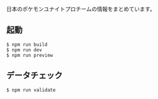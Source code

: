 日本のポケモンユナイトプロチームの情報をまとめています。

## 起動

```
$ npm run build
$ npm run dev
$ npm run preview
```

## データチェック

```
$ npm run validate
```

